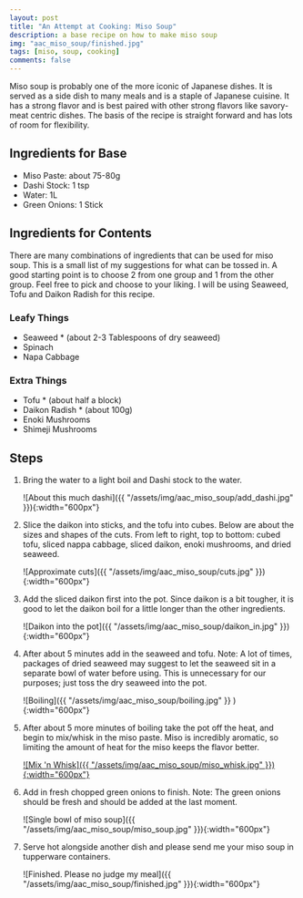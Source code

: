 ```yaml
---
layout: post
title: "An Attempt at Cooking: Miso Soup"
description: a base recipe on how to make miso soup
img: "aac_miso_soup/finished.jpg"
tags: [miso, soup, cooking]
comments: false
---
```

Miso soup is probably one of the more iconic of Japanese dishes. It is served as a side dish to many meals and is a staple of Japanese cuisine. It has a strong flavor and is best paired with other strong flavors like savory-meat centric dishes. The basis of the recipe is straight forward and has lots of room for flexibility.

## Ingredients for Base
- Miso Paste: about 75-80g
- Dashi Stock: 1 tsp
- Water: 1L
- Green Onions: 1 Stick

## Ingredients for Contents
There are many combinations of ingredients that can be used for miso soup. This is a small list of my suggestions for what can be tossed in. A good starting point is to choose 2 from one group and 1 from the other group. Feel free to pick and choose to your liking. I will be using Seaweed, Tofu and Daikon Radish for this recipe.

### Leafy Things
- Seaweed * (about 2-3 Tablespoons of dry seaweed)
- Spinach
- Napa Cabbage

### Extra Things
- Tofu * (about half a block)
- Daikon Radish * (about 100g)
- Enoki Mushrooms
- Shimeji Mushrooms

## Steps
1. Bring the water to a light boil and Dashi stock to the water.

    ![About this much dashi]({{ "/assets/img/aac_miso_soup/add_dashi.jpg" }}){:width="600px"}

2. Slice the daikon into sticks, and the tofu into cubes. Below are about the sizes and shapes of the cuts. From left to right, top to bottom: cubed tofu, sliced nappa cabbage, sliced daikon, enoki mushrooms, and dried seaweed.

    ![Approximate cuts]({{ "/assets/img/aac_miso_soup/cuts.jpg" }}){:width="600px"}

3. Add the sliced daikon first into the pot. Since daikon is a bit tougher, it is good to let the daikon boil for a little longer than the other ingredients.

    ![Daikon into the pot]({{ "/assets/img/aac_miso_soup/daikon_in.jpg" }}){:width="600px"}

4. After about 5 minutes add in the seaweed and tofu. Note: A lot of times, packages of dried seaweed may suggest to let the seaweed sit in a separate bowl of water before using. This is unnecessary for our purposes; just toss the dry seaweed into the pot.

    ![Boiling]({{ "/assets/img/aac_miso_soup/boiling.jpg" }} ){:width="600px"}

5. After about 5 more minutes of boiling take the pot off the heat, and begin to mix/whisk in the miso paste. Miso is incredibly aromatic, so limiting the amount of heat for the miso keeps the flavor better.

    [![Mix 'n Whisk]({{ "/assets/img/aac_miso_soup/miso_whisk.jpg" }}){:width="600px"}](/assets/img/aac_miso_soup/miso_whisk.webm)

6. Add in fresh chopped green onions to finish. Note: The green onions should be fresh and should be added at the last moment.

    ![Single bowl of miso soup]({{ "/assets/img/aac_miso_soup/miso_soup.jpg" }}){:width="600px"}

7. Serve hot alongside another dish and please send me your miso soup in tupperware containers.

    ![Finished. Please no judge my meal]({{ "/assets/img/aac_miso_soup/finished.jpg" }}){:width="600px"}
